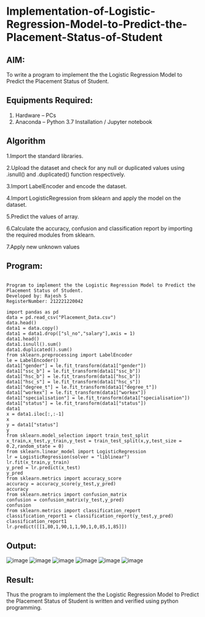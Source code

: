 # Implementation-of-Logistic-Regression-Model-to-Predict-the-Placement-Status-of-Student

## AIM:
To write a program to implement the the Logistic Regression Model to Predict the Placement Status of Student.

## Equipments Required:
1. Hardware – PCs
2. Anaconda – Python 3.7 Installation / Jupyter notebook

## Algorithm
1.Import the standard libraries.

2.Upload the dataset and check for any null or duplicated values using .isnull() and .duplicated() function respectively.

3.Import LabelEncoder and encode the dataset.

4.Import LogisticRegression from sklearn and apply the model on the dataset.

5.Predict the values of array.

6.Calculate the accuracy, confusion and classification report by importing the required modules from sklearn.

7.Apply new unknown values 

## Program:
```

Program to implement the the Logistic Regression Model to Predict the Placement Status of Student.
Developed by: Rajesh S
RegisterNumber: 212221220042

import pandas as pd
data = pd.read_csv("Placement_Data.csv")
data.head()
data1 = data.copy()
data1 = data1.drop(["sl_no","salary"],axis = 1)
data1.head()
data1.isnull().sum()
data1.duplicated().sum()
from sklearn.preprocessing import LabelEncoder
le = LabelEncoder()
data1["gender"] = le.fit_transform(data1["gender"])
data1["ssc_b"] = le.fit_transform(data1["ssc_b"])
data1["hsc_b"] = le.fit_transform(data1["hsc_b"])
data1["hsc_s"] = le.fit_transform(data1["hsc_s"])
data1["degree_t"] = le.fit_transform(data1["degree_t"])
data1["workex"] = le.fit_transform(data1["workex"])
data1["specialisation"] = le.fit_transform(data1["specialisation"])
data1["status"] = le.fit_transform(data1["status"])
data1
x = data1.iloc[:,:-1]
x
y = data1["status"]
y
from sklearn.model_selection import train_test_split
x_train,x_test,y_train,y_test = train_test_split(x,y,test_size = 0.2,random_state = 0)
from sklearn.linear_model import LogisticRegression
lr = LogisticRegression(solver = "liblinear")
lr.fit(x_train,y_train)
y_pred = lr.predict(x_test)
y_pred
from sklearn.metrics import accuracy_score
accuracy = accuracy_score(y_test,y_pred)
accuracy
from sklearn.metrics import confusion_matrix
confusion = confusion_matrix(y_test,y_pred)
confusion
from sklearn.metrics import classification_report
classification_report1 = classification_report(y_test,y_pred)
classification_report1
lr.predict([[1,80,1,90,1,1,90,1,0,85,1,85]])
```

## Output:
![image](https://user-images.githubusercontent.com/117006918/198871982-dd6b2e3b-53b7-41b8-85d5-d3e93af60f63.png)
![image](https://user-images.githubusercontent.com/117006918/198871993-c28b5ce9-53e0-4d61-8c53-d35f44a07414.png)
![image](https://user-images.githubusercontent.com/117006918/198872013-9c5cc608-6009-4c05-a03d-915f2f4672bb.png)
![image](https://user-images.githubusercontent.com/117006918/198872020-a0d01afb-4c38-477b-9d77-dc539d35d0e0.png)
![image](https://user-images.githubusercontent.com/117006918/198872033-18a3015e-d010-4c88-8fb3-3a8532377351.png)
![image](https://user-images.githubusercontent.com/117006918/198872041-85930c8b-5311-47d3-8031-58ac03269912.png)



## Result:
Thus the program to implement the the Logistic Regression Model to Predict the Placement Status of Student is written and verified using python programming.
